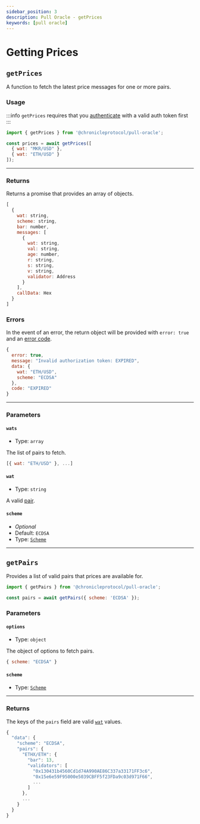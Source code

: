 ```yaml
---
sidebar_position: 3
description: Pull Oracle - getPrices
keywords: [pull oracle]
---
```


# Getting Prices

## `getPrices`

A function to fetch the latest price messages for one or more pairs.

### Usage

:::info
`getPrices` requires that you [authenticate](./authenticate.md#authenticate) with a valid auth token first
:::

```js
import { getPrices } from '@chronicleprotocol/pull-oracle';

const prices = await getPrices([
  { wat: "MKR/USD" },
  { wat: "ETH/USD" }
]);
```

---

### Returns

Returns a promise that provides an array of objects.

```js
[
  {
    wat: string,
    scheme: string,
    bar: number,
    messages: [
      {
        wat: string,
        val: string,
        age: number,
        r: string,
        s: string,
        v: string,
        validator: Address
      }
    ],
    callData: Hex
  }
]
```

### Errors

In the event of an error, the return object will be provided with `error: true` and an [error code](./Types.md#authtokencode).

```js
{
  error: true,
  message: "Invalid authorization token: EXPIRED",
  data: {
    wat: "ETH/USD",
    scheme: "ECDSA"
  },
  code: "EXPIRED"
}
```

---

### Parameters

#### `wats`
- Type: `array`

The list of pairs to fetch.

```js
[{ wat: "ETH/USD" }, ...]
```

#### `wat`
- Type: `string`

A valid [pair](#getpairs).

#### `scheme`

- _Optional_
- Default: `ECDSA`
- Type: [`Scheme`](./Types.md#scheme)

---

## `getPairs`

Provides a list of valid pairs that prices are available for.

```js
import { getPairs } from '@chronicleprotocol/pull-oracle';

const pairs = await getPairs({ scheme: 'ECDSA' });
```

### Parameters

#### `options`

- Type: `object`

The object of options to fetch pairs.

```js
{ scheme: "ECDSA" }
```

#### `scheme`
- Type: [`Scheme`](./Types.md#scheme)

---

### Returns

The keys of the `pairs` field are valid [`wat`](#wat) values.

```js
{
  "data": {
    "scheme": "ECDSA",
    "pairs": {
      "ETHX/ETH": {
        "bar": 13,
        "validators": [
          "0x130431b4560Cd1d74A990AE86C337a33171FF3c6",
          "0x15e6e59F95000e5039CBFF5f23FDa9c03d971F66",
          ...
        ]
      },
      ...
    }
  }
}
```
